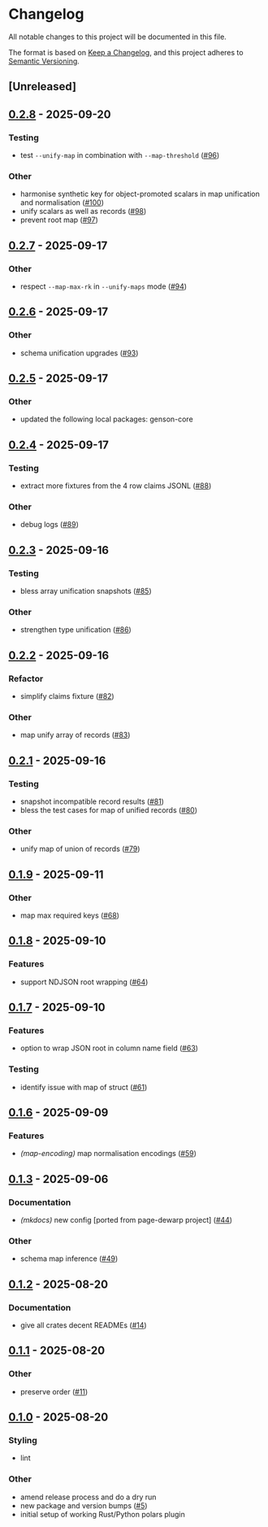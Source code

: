 # Changelog

All notable changes to this project will be documented in this file.

The format is based on [Keep a Changelog](https://keepachangelog.com/en/1.0.0/),
and this project adheres to [Semantic Versioning](https://semver.org/spec/v2.0.0.html).

## [Unreleased]

## [0.2.8](https://github.com/lmmx/polars-genson/compare/genson-cli-v0.2.7...genson-cli-v0.2.8) - 2025-09-20

### <!-- 6 -->Testing

- test `--unify-map` in combination with `--map-threshold` ([#96](https://github.com/lmmx/polars-genson/pull/96))

### <!-- 9 -->Other

- harmonise synthetic key for object-promoted scalars in map unification and normalisation ([#100](https://github.com/lmmx/polars-genson/pull/100))
- unify scalars as well as records ([#98](https://github.com/lmmx/polars-genson/pull/98))
- prevent root map ([#97](https://github.com/lmmx/polars-genson/pull/97))

## [0.2.7](https://github.com/lmmx/polars-genson/compare/genson-cli-v0.2.6...genson-cli-v0.2.7) - 2025-09-17

### <!-- 9 -->Other

- respect `--map-max-rk` in `--unify-maps` mode ([#94](https://github.com/lmmx/polars-genson/pull/94))

## [0.2.6](https://github.com/lmmx/polars-genson/compare/genson-cli-v0.2.5...genson-cli-v0.2.6) - 2025-09-17

### <!-- 9 -->Other

- schema unification upgrades ([#93](https://github.com/lmmx/polars-genson/pull/93))

## [0.2.5](https://github.com/lmmx/polars-genson/compare/genson-cli-v0.2.4...genson-cli-v0.2.5) - 2025-09-17

### <!-- 9 -->Other

- updated the following local packages: genson-core

## [0.2.4](https://github.com/lmmx/polars-genson/compare/genson-cli-v0.2.3...genson-cli-v0.2.4) - 2025-09-17

### <!-- 6 -->Testing

- extract more fixtures from the 4 row claims JSONL ([#88](https://github.com/lmmx/polars-genson/pull/88))

### <!-- 9 -->Other

- debug logs ([#89](https://github.com/lmmx/polars-genson/pull/89))

## [0.2.3](https://github.com/lmmx/polars-genson/compare/genson-cli-v0.2.2...genson-cli-v0.2.3) - 2025-09-16

### <!-- 6 -->Testing

- bless array unification snapshots ([#85](https://github.com/lmmx/polars-genson/pull/85))

### <!-- 9 -->Other

- strengthen type unification ([#86](https://github.com/lmmx/polars-genson/pull/86))

## [0.2.2](https://github.com/lmmx/polars-genson/compare/genson-cli-v0.2.1...genson-cli-v0.2.2) - 2025-09-16

### <!-- 5 -->Refactor

- simplify claims fixture ([#82](https://github.com/lmmx/polars-genson/pull/82))

### <!-- 9 -->Other

- map unify array of records ([#83](https://github.com/lmmx/polars-genson/pull/83))

## [0.2.1](https://github.com/lmmx/polars-genson/compare/genson-cli-v0.2.0...genson-cli-v0.2.1) - 2025-09-16

### <!-- 6 -->Testing

- snapshot incompatible record results ([#81](https://github.com/lmmx/polars-genson/pull/81))
- bless the test cases for map of unified records ([#80](https://github.com/lmmx/polars-genson/pull/80))

### <!-- 9 -->Other

- unify map of union of records ([#79](https://github.com/lmmx/polars-genson/pull/79))

## [0.1.9](https://github.com/lmmx/polars-genson/compare/genson-cli-v0.1.8...genson-cli-v0.1.9) - 2025-09-11

### <!-- 9 -->Other

- map max required keys ([#68](https://github.com/lmmx/polars-genson/pull/68))

## [0.1.8](https://github.com/lmmx/polars-genson/compare/genson-cli-v0.1.7...genson-cli-v0.1.8) - 2025-09-10

### <!-- 1 -->Features

- support NDJSON root wrapping ([#64](https://github.com/lmmx/polars-genson/pull/64))

## [0.1.7](https://github.com/lmmx/polars-genson/compare/genson-cli-v0.1.6...genson-cli-v0.1.7) - 2025-09-10

### <!-- 1 -->Features

- option to wrap JSON root in column name field ([#63](https://github.com/lmmx/polars-genson/pull/63))

### <!-- 6 -->Testing

- identify issue with map of struct ([#61](https://github.com/lmmx/polars-genson/pull/61))

## [0.1.6](https://github.com/lmmx/polars-genson/compare/genson-cli-v0.1.5...genson-cli-v0.1.6) - 2025-09-09

### <!-- 1 -->Features

- *(map-encoding)* map normalisation encodings ([#59](https://github.com/lmmx/polars-genson/pull/59))

## [0.1.3](https://github.com/lmmx/polars-genson/compare/genson-cli-v0.1.2...genson-cli-v0.1.3) - 2025-09-06

### <!-- 4 -->Documentation

- *(mkdocs)* new config [ported from page-dewarp project] ([#44](https://github.com/lmmx/polars-genson/pull/44))

### <!-- 9 -->Other

- schema map inference ([#49](https://github.com/lmmx/polars-genson/pull/49))

## [0.1.2](https://github.com/lmmx/polars-genson/compare/genson-cli-v0.1.1...genson-cli-v0.1.2) - 2025-08-20

### <!-- 4 -->Documentation

- give all crates decent READMEs ([#14](https://github.com/lmmx/polars-genson/pull/14))

## [0.1.1](https://github.com/lmmx/polars-genson/compare/genson-cli-v0.1.0...genson-cli-v0.1.1) - 2025-08-20

### <!-- 9 -->Other

- preserve order ([#11](https://github.com/lmmx/polars-genson/pull/11))

## [0.1.0](https://github.com/lmmx/polars-genson/releases/tag/genson-cli-v0.1.0) - 2025-08-20

### <!-- 8 -->Styling

- lint

### <!-- 9 -->Other

- amend release process and do a dry run
- new package and version bumps ([#5](https://github.com/lmmx/polars-genson/pull/5))
- initial setup of working Rust/Python polars plugin
